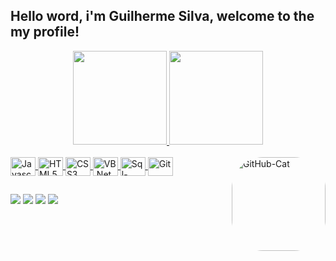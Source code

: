 ## Hello word, i'm Guilherme Silva, welcome to the my profile!

<div align="center">
    <a href="https://github.com/guilherme-devoip">
    <img height="150" src="https://github-readme-stats.vercel.app/api?username=guilherme-devoip&show_icons=true&theme=dracula&include_all_commits=true&count_private=true"/>
    <img height="150" src="https://github-readme-stats.vercel.app/api/top-langs/?username=guilherme-devoip&layout=compact&langs_count=7&theme=dracula"/>     
</div> 

<div style="display: inline_block"><br>
    <img align="center" alt="Javascript" height="30" width="40" src="https://raw.githubusercontent.com/guilherme-devoip/devicons/main/icons/javascript/javascript-plain.svg" title="Javascript">
    <img align="center" alt="HTML5" height="30" width="40" src="https://raw.githubusercontent.com/guilherme-devoip/devicons/main/icons/html5/html5-original.svg" title="HTML5">
    <img align="center" alt="CSS3" height="30" width="40" src="https://raw.githubusercontent.com/guilherme-devoip/devicons/main/icons/css3/css3-original.svg" title="CSS3">
    <img align="center" alt="VB.Net" height="30" width="40" src="https://raw.githubusercontent.com/guilherme-devoip/devicons/main/icons/visualstudio/visualstudio-plain.svg" title="VB.Net">
    <img align="center" alt="Sql-server" height="30" width="40" src="https://raw.githubusercontent.com/guilherme-devoip/devicons/main/icons/microsoftsqlserver/sql-server.svg" title="Sql-server"> 
    <img align="center" alt="Git" height="30" width="40" src="https://raw.githubusercontent.com/guilherme-devoip/devicons/main/icons/git/git-plain.svg" title="Git">   
    <img align="right" alt="GitHub-Cat" height="150" style="border-radius:50px;" src="https://github.com/guilherme-devoip/devicons/blob/main/icons/github/mygitcat.png">     
</div>
  
  ##  

<div>
    <a href="https://www.facebook.com/profile.php?id=100004230251012"><img src="https://img.shields.io/badge/Facebook-1877F2?style=for-the-badge&logo=facebook&logoColor=white"></a>
    <a href="https://www.instagram.com/xguioliveirax/"><img src="https://img.shields.io/badge/-Instagram-%23E4405F?style=for-the-badge&logo=instagram&logoColor=white"></a>
    <a href = "mailto:xguioliveirax@gmail.com"><img src="https://img.shields.io/badge/-Gmail-%23333?style=for-the-badge&logo=gmail&logoColor=white"></a>
    <a href="https://www.linkedin.com/in/guilherme-oliveira-400605146/"><img src="https://img.shields.io/badge/-LinkedIn-%230077B5?style=for-the-badge&logo=linkedin&logoColor=white"></a> 
</div>
